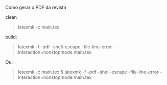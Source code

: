 Como gerar o PDF da revista

clean

> latexmk -c main.tex

build:

> latexmk -f -pdf -shell-escape -file-line-error -interaction=nonstopmode main.tex

Ou:

> latexmk -c main.tex & latexmk -f -pdf -shell-escape -file-line-error -interaction=nonstopmode main.tex
